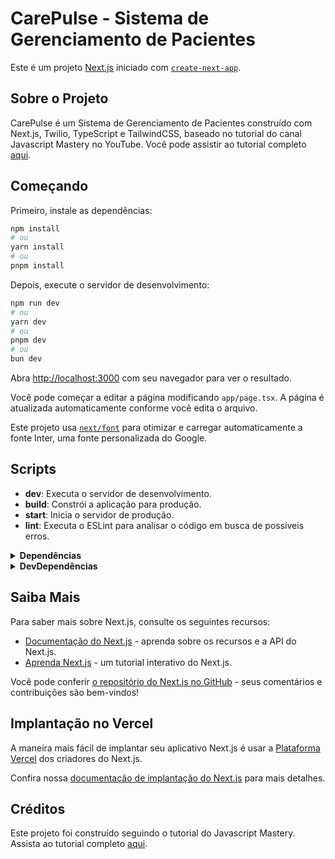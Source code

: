 # CarePulse - Sistema de Gerenciamento de Pacientes

Este é um projeto [Next.js](https://nextjs.org/) iniciado com [`create-next-app`](https://github.com/vercel/next.js/tree/canary/packages/create-next-app).

## Sobre o Projeto

CarePulse é um Sistema de Gerenciamento de Pacientes construído com Next.js, Twilio, TypeScript e TailwindCSS, baseado no tutorial do canal Javascript Mastery no YouTube. Você pode assistir ao tutorial completo [aqui](https://www.youtube.com/watch?v=lEflo_sc82g).

## Começando

Primeiro, instale as dependências:

```bash
npm install
# ou
yarn install
# ou
pnpm install
```

Depois, execute o servidor de desenvolvimento:

```bash
npm run dev
# ou
yarn dev
# ou
pnpm dev
# ou
bun dev
```

Abra [http://localhost:3000](http://localhost:3000) com seu navegador para ver o resultado.

Você pode começar a editar a página modificando `app/page.tsx`. A página é atualizada automaticamente conforme você edita o arquivo.

Este projeto usa [`next/font`](https://nextjs.org/docs/basic-features/font-optimization) para otimizar e carregar automaticamente a fonte Inter, uma fonte personalizada do Google.

## Scripts

- **dev**: Executa o servidor de desenvolvimento.
- **build**: Constrói a aplicação para produção.
- **start**: Inicia o servidor de produção.
- **lint**: Executa o ESLint para analisar o código em busca de possíveis erros.

<details>
  <summary><strong>Dependências</strong></summary>

- `@hookform/resolvers`: ^3.9.0
- `@radix-ui/react-label`: ^2.1.0
- `@radix-ui/react-slot`: ^1.1.0
- `class-variance-authority`: ^0.7.0
- `clsx`: ^2.1.1
- `lucide-react`: ^0.400.0
- `next`: 14.2.4
- `next-themes`: ^0.3.0
- `node-appwrite`: ^13.0.0
- `react`: ^18
- `react-dom`: ^18
- `react-hook-form`: ^7.52.1
- `react-phone-number-input`: ^3.4.3
- `tailwind-merge`: ^2.3.0
- `tailwindcss-animate`: ^1.0.7
- `zod`: ^3.23.8

</details>

<details>
  <summary><strong>DevDependências</strong></summary>

- `@types/node`: ^20
- `@types/react`: ^18
- `@types/react-dom`: ^18
- `eslint`: ^8
- `eslint-config-next`: 14.2.4
- `postcss`: ^8
- `tailwindcss`: ^3.4.1
- `typescript`: ^5

</details>

## Saiba Mais

Para saber mais sobre Next.js, consulte os seguintes recursos:

- [Documentação do Next.js](https://nextjs.org/docs) - aprenda sobre os recursos e a API do Next.js.
- [Aprenda Next.js](https://nextjs.org/learn) - um tutorial interativo do Next.js.

Você pode conferir [o repositório do Next.js no GitHub](https://github.com/vercel/next.js/) - seus comentários e contribuições são bem-vindos!

## Implantação no Vercel

A maneira mais fácil de implantar seu aplicativo Next.js é usar a [Plataforma Vercel](https://vercel.com/new?utm_medium=default-template&filter=next.js&utm_source=create-next-app&utm_campaign=create-next-app-readme) dos criadores do Next.js.

Confira nossa [documentação de implantação do Next.js](https://nextjs.org/docs/deployment) para mais detalhes.

## Créditos

Este projeto foi construído seguindo o tutorial do Javascript Mastery. Assista ao tutorial completo [aqui](https://www.youtube.com/watch?v=lEflo_sc82g).
